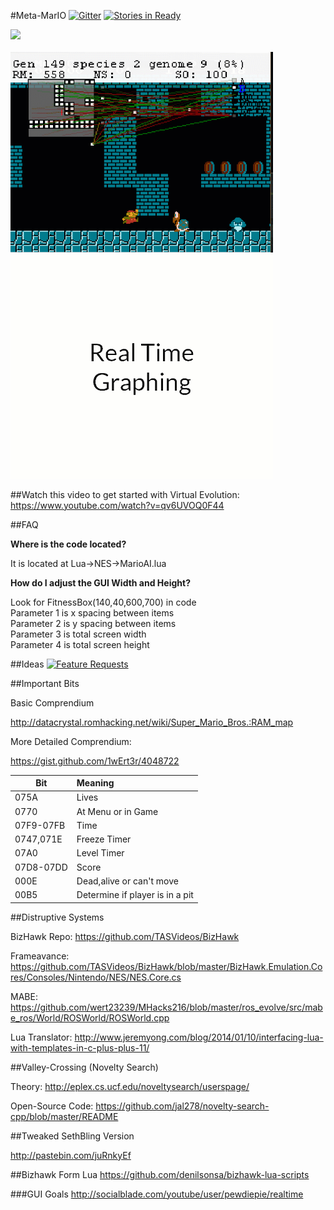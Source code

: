 #Meta-MarIO
[![Gitter](https://badges.gitter.im/Join%20Chat.svg)](https://gitter.im/Meta-MarIO/Lobby?source=orgpage)
[![Stories in Ready](https://badge.waffle.io/wert23239/Meta-MarIO.png?label=ready&title=Ready)](https://waffle.io/wert23239/Meta-MarIO)


<img src="images/ContinousPlay.gif" width="1000"/><br />
<br />
<img src="images/ContinousDeath.gif" width="420"/>
<img src="images/GraphVisualization.gif" width="420"/>




##Watch this video to get started with Virtual Evolution:
https://www.youtube.com/watch?v=qv6UVOQ0F44

##FAQ

**Where is the code located?**

It is located at Lua->NES->MarioAI.lua

**How do I adjust the GUI Width and Height?**

Look for 
FitnessBox(140,40,600,700) in code <br />
Parameter 1 is x spacing between items <br />
Parameter 2 is y spacing between items <br />
Parameter 3 is total screen width <br />
Parameter 4 is total screen height


##Ideas
[![Feature Requests](http://feathub.com/wert23239/Meta-MarIO?format=svg)](http://feathub.com/wert23239/Meta-MarIO)

##Important Bits

Basic Comprendium

http://datacrystal.romhacking.net/wiki/Super_Mario_Bros.:RAM_map

More Detailed Comprendium:

https://gist.github.com/1wErt3r/4048722

| Bit           | Meaning          | 
| ------------- |:-----------------| 
| 075A          |Lives             |
| 0770          |At Menu or in Game|
|07F9-07FB      |Time              | 
|0747,071E      |Freeze Timer      |  
|07A0           |Level Timer       |
|07D8-07DD      |Score             |
|000E           |Dead,alive or can't move        |
|00B5           |Determine if player is in a pit|
##Distruptive Systems

BizHawk Repo:
https://github.com/TASVideos/BizHawk

Frameavance:
https://github.com/TASVideos/BizHawk/blob/master/BizHawk.Emulation.Cores/Consoles/Nintendo/NES/NES.Core.cs

MABE:
https://github.com/wert23239/MHacks216/blob/master/ros_evolve/src/mabe_ros/World/ROSWorld/ROSWorld.cpp

Lua Translator:
http://www.jeremyong.com/blog/2014/01/10/interfacing-lua-with-templates-in-c-plus-plus-11/

##Valley-Crossing (Novelty Search)

Theory:
http://eplex.cs.ucf.edu/noveltysearch/userspage/

Open-Source Code:
https://github.com/jal278/novelty-search-cpp/blob/master/README


##Tweaked SethBling Version

http://pastebin.com/juRnkyEf

##Bizhawk Form Lua 
https://github.com/denilsonsa/bizhawk-lua-scripts

###GUI Goals
http://socialblade.com/youtube/user/pewdiepie/realtime


